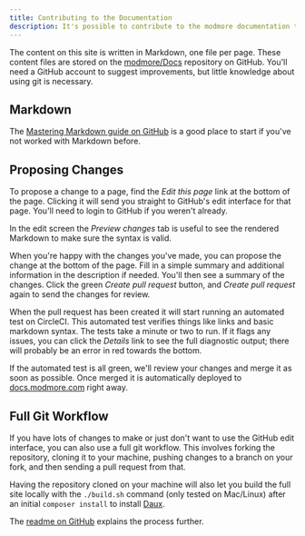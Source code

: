 ```yaml
---
title: Contributing to the Documentation
description: It's possible to contribute to the modmore documentation through the source markdown files, hosted on GitHub. 
---
```


The content on this site is written in Markdown, one file per page. These content files are stored on the [modmore/Docs](https://github.com/modmore/docs) repository on GitHub. You'll need a GitHub account to suggest improvements, but little knowledge about using git is necessary. 

## Markdown

The [Mastering Markdown guide on GitHub](https://guides.github.com/features/mastering-markdown/) is a good place to start if you've not worked with Markdown before. 

## Proposing Changes

To propose a change to a page, find the _Edit this page_ link at the bottom of the page. Clicking it will send you straight to GitHub's edit interface for that page. You'll need to login to GitHub if you weren't already.
 
In the edit screen the _Preview changes_ tab is useful to see the rendered Markdown to make sure the syntax is valid. 

When you're happy with the changes you've made, you can propose the change at the bottom of the page. Fill in a simple summary and additional information in the description if needed. You'll then see a summary of the changes. Click the green _Create pull request_ button, and _Create pull request_ again to send the changes for review. 

When the pull request has been created it will start running an automated test on CircleCI. This automated test verifies things like links and basic markdown syntax. The tests take a minute or two to run. If it flags any issues, you can click the _Details_ link to see the full diagnostic output; there will probably be an error in red towards the bottom. 

If the automated test is all green, we'll review your changes and merge it as soon as possible. Once merged it is automatically deployed to [docs.modmore.com](https://docs.modmore.com/) right away. 

## Full Git Workflow

If you have lots of changes to make or just don't want to use the GitHub edit interface, you can also use a full git workflow. This involves forking the repository, cloning it to your machine, pushing changes to a branch on your fork, and then sending a pull request from that.

Having the repository cloned on your machine will also let you build the full site locally with the `./build.sh` command (only tested on Mac/Linux) after an initial `composer install` to install [Daux](http://daux.io).

The [readme on GitHub](https://github.com/modmore/docs/blob/master/README.md) explains the process further. 
